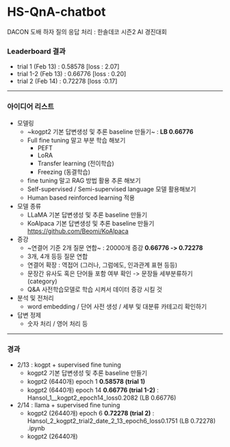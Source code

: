 # HS-QnA-chatbot
DACON 도배 하자 질의 응답 처리 : 한솔데코 시즌2 AI 경진대회

### Leaderboard 결과 
- trial 1 (Feb 13) : 0.58578  [loss : 2.07]
- trial 1-2 (Feb 13) : 0.66776  [loss : 0.20]
- trial 2 (Feb 14) : 0.72278  [loss :0.17]

-----

### 아이디어 리스트 
- 모델링
  - ~kogpt2 기본 답변생성 및 추론 baseline 만들기~   : **LB 0.66776**
  - Full fine tuning 말고 부분 학습 해보기
    - PEFT
    - LoRA
    - Transfer learning (전이학습)
    - Freezing (동결학습)
  - fine tuning 말고 RAG 방법 활용 추론 해보기
  - Self-supervised / Semi-supervised language 모델 활용해보기
  - Human based reinforced learning 적용
- 모델 종류 
  - LLaMA 기본 답변생성 및 추론 baseline 만들기 
  - KoAlpaca 기본 답변생성 및 추론 baseline 만들기 https://github.com/Beomi/KoAlpaca
- 증강
  - ~연결어 기준 2개 질문 연합~  : 20000개 증강 **0.66776 -> 0.72278**
  - 3개, 4개 등등 질문 연합
  - 연결어 확장 : 역접어 (그러나, 그럼에도, 인과관계 표현 등등) 
  - 문장간 유사도 혹은 단어들 포함 여부 확인 -> 문장들 세부분류하기 (category)
  - Q&A 사전학습모델로 학습 시켜서 데이터 증강 시킬 것 
- 분석 및 전처리
  - word embedding / 단어 사전 생성 / 세부 및 대분류 카테고리 확인하기 
- 답변 정제
  - 숫자 처리 / 영어 처리 등 
--------

### 경과 
- 2/13 : kogpt + supervised fine tuning
  - kogpt2 기본 답변생성 및 추론 baseline 만들기
  - kogpt2 (6440개) epoch 1 **0.58578 (trial 1)**
  - kogpt2 (6440개) epoch 14 **0.66776 (trial 1-2)**  : Hansol_1__kogpt2_epoch14_loss0.2082 (LB 0.66776)
- 2/14 : llama + supervised fine tuning
  - kogpt2 (26440개) epoch 6 **0.72278 (trial 2)**  : Hansol_2_kogpt2_trial2_date_2_13_epoch6_loss0.1751 (LB 0.72278) .ipynb
  - kogpt2 (26440개) 
   

